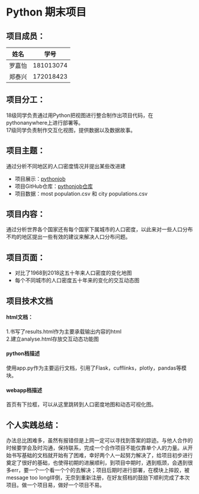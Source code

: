 # Python 期末项目
## 项目成员：
姓名 | 学号
---|---
罗嘉怡 | 181013074
郑泰兴 | 172018423


## 项目分工：
18级同学负责通过用Python把视图进行整合制作出项目代码，在pythonanywhere上进行部署等。  
17级同学负责制作交互化视图，提供数据以及数据故事。
## 项目主题：  
通过分析不同地区的人口密度情况并提出某些改进建
* 项目展示：[pythonjob]()  
* 项目GitHub仓库：[pythonjob仓库](https://github.com/luojaye/pythonjob)  
* 项目数据：most population.csv 和 city populations.csv  
## 项目内容：
通过分析世界各个国家还有每个国家下属城市的人口密度，以此来对一些人口分布不均的地区提出一些有效的建议来解决人口分布问题。
## 项目页面：  
* 对比了1968到2018这五十年来人口密度的变化地图  
* 每个不同城市的人口密度五十年来的变化的交互动态图
## 项目技术文档  
####   html文档：  
1.书写了results.html作为主要承载输出内容的html  
2.建立analyse.html存放交互动态功能图  
#### python档描述 
使用app.py作为主要运行文档，引用了Flask，cufflinks，plotly，pandas等模块。

#### webapp档描述  
首页有下拉框，可以从这里跳转到人口密度地图和动态可视化图。
## 个人实践总结：
办法总比困难多，虽然有报错但是上网一定可以寻找到答案的踪迹。与他人合作的时候要学会及时沟通，保持联系，完成一个合作项目不能仅靠单个人的力量。从开始书写基础的文档就开始有了困难，幸好两个人一起努力解决了，给项目初步进行奠定了很好的基础，也使得初期的进展顺利，到项目中期时，遇到瓶颈，会遇到很多err，要一个一个看一个个的去解决；项目后期时进行部署，在模块上摔跤，被message too long绊倒，无奈到重新注册，在好友搭档的鼓励下顺利完成了本次项目。做一个项目易，做好一个项目不易。
